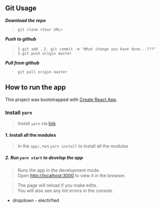 ## Git Usage
***Download the repo***
>`git clone <Your URL>`

***Push to github***
>`1.git add .`
>`2. git commit -m "What change you have done...???"`
>`3.git push origin master`

***Pull from github***
>`git pull origin master`



## How to run the app
This project was bootstrapped with [Create React App](https://github.com/facebook/create-react-app).

### Install `yarn`
>  Install `yarn`  via [link](https://classic.yarnpkg.com/en/docs/install#windows-stable)

#### 1. Install all the modules
>In the `app/`, run `yarn install` to install all the modules

##### 2. Run `yarn start` to develop the app

>Runs the app in the development mode.<br />
>Open [http://localhost:3000](http://localhost:3000) to view it in the browser.

>The page will reload if you make edits.<br />
>You will also see any lint errors in the console.





- dropdown - electirfied 
